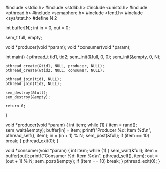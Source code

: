 #include <stdio.h> 
#include <stdlib.h> 
#include <unistd.h> 
#include <pthread.h> 
#include <semaphore.h> 
#include <fcntl.h> 
#include <sys/stat.h> 
#define N 2 

int buffer[N]; 
int in = 0, out = 0; 

sem_t full, empty; 

void *producer(void *param); 
void *consumer(void *param); 

int main() 
{ 
    pthread_t tid1, tid2; 
    sem_init(&full, 0, 0); 
    sem_init(&empty, 0, N); 

    pthread_create(&tid1, NULL, producer, NULL); 
    pthread_create(&tid2, NULL, consumer, NULL); 

    pthread_join(tid1, NULL); 
    pthread_join(tid2, NULL); 

    sem_destroy(&full); 
    sem_destroy(&empty); 

    return 0; 
} 

void *producer(void *param) 
{ 
    int item; 
    while (1) { 
        item = rand(); 
        sem_wait(&empty); 
        buffer[in] = item; 
        printf("Producer %d: Item %d\n", 
               pthread_self(), item); 
        in = (in + 1) % N; 
        sem_post(&full); 
        if (item == 10) 
            break; 
    } 
    pthread_exit(0); 
} 

void *consumer(void *param) 
{ 
    int item; 
    while (1) { 
        sem_wait(&full); 
        item = buffer[out]; 
        printf("Consumer %d: Item %d\n", 
               pthread_self(), item); 
        out = (out + 1) % N; 
        sem_post(&empty); 
        if (item == 10) 
            break; 
    } 
    pthread_exit(0); 
}
